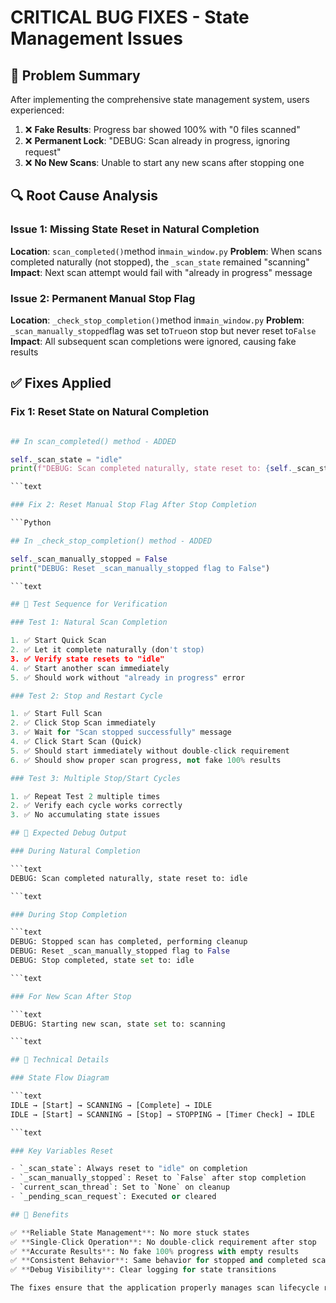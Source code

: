 # CRITICAL BUG FIXES - State Management Issues

## 🐛 Problem Summary

After implementing the comprehensive state management system, users experienced:

1. ❌ **Fake Results**: Progress bar showed 100% with "0 files scanned"
2. ❌ **Permanent Lock**: "DEBUG: Scan already in progress, ignoring request"
3. ❌ **No New Scans**: Unable to start any new scans after stopping one

## 🔍 Root Cause Analysis

### Issue 1: Missing State Reset in Natural Completion

**Location**: `scan_completed()`method in`main_window.py`
**Problem**: When scans completed naturally (not stopped), the `_scan_state` remained "scanning"
**Impact**: Next scan attempt would fail with "already in progress" message

### Issue 2: Permanent Manual Stop Flag

**Location**: `_check_stop_completion()`method in`main_window.py`
**Problem**: `_scan_manually_stopped`flag was set to`True`on stop but never reset to`False`
**Impact**: All subsequent scan completions were ignored, causing fake results

## ✅ Fixes Applied

### Fix 1: Reset State on Natural Completion

```Python

## In scan_completed() method - ADDED

self._scan_state = "idle"
print(f"DEBUG: Scan completed naturally, state reset to: {self._scan_state}")

```text

### Fix 2: Reset Manual Stop Flag After Stop Completion

```Python

## In _check_stop_completion() method - ADDED

self._scan_manually_stopped = False
print("DEBUG: Reset _scan_manually_stopped flag to False")

```text

## 🧪 Test Sequence for Verification

### Test 1: Natural Scan Completion

1. ✅ Start Quick Scan
2. ✅ Let it complete naturally (don't stop)
3. ✅ Verify state resets to "idle"
4. ✅ Start another scan immediately
5. ✅ Should work without "already in progress" error

### Test 2: Stop and Restart Cycle

1. ✅ Start Full Scan
2. ✅ Click Stop Scan immediately
3. ✅ Wait for "Scan stopped successfully" message
4. ✅ Click Start Scan (Quick)
5. ✅ Should start immediately without double-click requirement
6. ✅ Should show proper scan progress, not fake 100% results

### Test 3: Multiple Stop/Start Cycles

1. ✅ Repeat Test 2 multiple times
2. ✅ Verify each cycle works correctly
3. ✅ No accumulating state issues

## 🎯 Expected Debug Output

### During Natural Completion

```text
DEBUG: Scan completed naturally, state reset to: idle

```text

### During Stop Completion

```text
DEBUG: Stopped scan has completed, performing cleanup
DEBUG: Reset _scan_manually_stopped flag to False
DEBUG: Stop completed, state set to: idle

```text

### For New Scan After Stop

```text
DEBUG: Starting new scan, state set to: scanning

```text

## 🔧 Technical Details

### State Flow Diagram

```text
IDLE → [Start] → SCANNING → [Complete] → IDLE
IDLE → [Start] → SCANNING → [Stop] → STOPPING → [Timer Check] → IDLE

```text

### Key Variables Reset

- `_scan_state`: Always reset to "idle" on completion
- `_scan_manually_stopped`: Reset to `False` after stop completion
- `current_scan_thread`: Set to `None` on cleanup
- `_pending_scan_request`: Executed or cleared

## 🚀 Benefits

✅ **Reliable State Management**: No more stuck states
✅ **Single-Click Operation**: No double-click requirement after stop
✅ **Accurate Results**: No fake 100% progress with empty results
✅ **Consistent Behavior**: Same behavior for stopped and completed scans
✅ **Debug Visibility**: Clear logging for state transitions

The fixes ensure that the application properly manages scan lifecycle regardless of how scans end (natural completion vs manual stop), preventing state corruption and providing consistent user experience.
